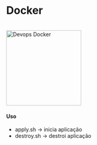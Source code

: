 # Docker


<br/>


<a href="https://media-exp1.licdn.com/dms/image/C4D22AQH-1ET1xkL95A/feedshare-shrink_800/0/1652707715104?e=1655337600&v=beta&t=0OprPLzBbMQuXuFhm-IHOgCTCbD0EHrAAEDPUf8-VHU" target='_blank'>
  <img src="https://media-exp1.licdn.com/dms/image/C4D22AQH-1ET1xkL95A/feedshare-shrink_800/0/1652707715104?e=1655337600&v=beta&t=0OprPLzBbMQuXuFhm-IHOgCTCbD0EHrAAEDPUf8-VHU" alt="Devops Docker" width="200" height="auto"/> 
</a>

</br>

#### Uso

* apply.sh -> inicia aplicação
* destroy.sh -> destroi aplicação